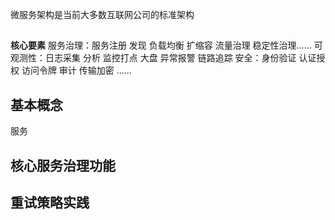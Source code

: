 微服务架构是当前大多数互联网公司的标准架构

## 
**核心要素**
服务治理：服务注册 发现 负载均衡 扩缩容 流量治理 稳定性治理……
可观测性：日志采集 分析 监控打点 大盘 异常报警 链路追踪
安全：身份验证 认证授权 访问令牌 审计 传输加密 ……
## 基本概念
服务


## 核心服务治理功能

## 重试策略实践
